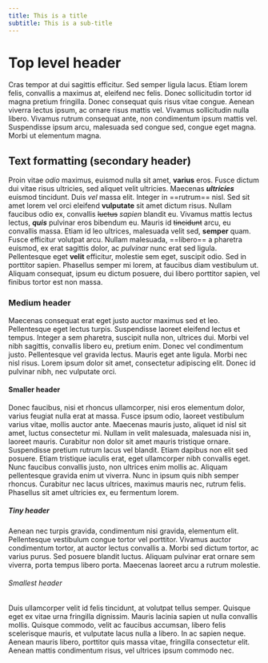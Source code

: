 ```yaml
---
title: This is a title
subtitle: This is a sub-title
---
```


# Top level header

Cras tempor at dui sagittis efficitur. Sed semper ligula lacus. Etiam lorem felis, convallis a maximus at, eleifend nec felis. Donec sollicitudin tortor id magna pretium fringilla. Donec consequat quis risus vitae congue. Aenean viverra lectus ipsum, ac ornare risus mattis vel. Vivamus sollicitudin nulla libero. Vivamus rutrum consequat ante, non condimentum ipsum mattis vel. Suspendisse ipsum arcu, malesuada sed congue sed, congue eget magna. Morbi ut elementum magna.

## Text formatting (secondary header)

Proin vitae *odio* maximus, euismod nulla sit amet, **varius** eros. Fusce dictum dui vitae risus ultricies, sed aliquet velit ultricies. Maecenas ***ultricies*** euismod tincidunt. Duis *vel* massa elit. Integer in ==rutrum== nisl. Sed sit amet lorem vel orci eleifend **vulputate** sit amet dictum risus. Nullam faucibus odio ex, convallis ~~luctus~~ *sapien* blandit eu. Vivamus mattis lectus lectus, ***quis*** pulvinar eros bibendum eu. Mauris id ~~tincidunt~~ arcu, eu convallis massa. Etiam id leo ultrices, malesuada velit sed, **semper** quam. Fusce efficitur volutpat arcu. Nullam malesuada, ==libero== a pharetra euismod, ex erat sagittis dolor, ac *pulvinar* nunc erat sed ligula. Pellentesque eget **velit** efficitur, molestie sem eget, suscipit odio. Sed in porttitor sapien. Phasellus semper mi lorem, at faucibus diam vestibulum ut. Aliquam consequat, ipsum eu dictum posuere, dui libero porttitor sapien, vel finibus tortor est non massa.

### Medium header

Maecenas consequat erat eget justo auctor maximus sed et leo. Pellentesque eget lectus turpis. Suspendisse laoreet eleifend lectus et tempus. Integer a sem pharetra, suscipit nulla non, ultrices dui. Morbi vel nibh sagittis, convallis libero eu, pretium enim. Donec vel condimentum justo. Pellentesque vel gravida lectus. Mauris eget ante ligula. Morbi nec nisl risus. Lorem ipsum dolor sit amet, consectetur adipiscing elit. Donec id pulvinar nibh, nec vulputate orci.

#### Smaller header

Donec faucibus, nisi et rhoncus ullamcorper, nisi eros elementum dolor, varius feugiat nulla erat at massa. Fusce ipsum odio, laoreet vestibulum varius vitae, mollis auctor ante. Maecenas mauris justo, aliquet id nisl sit amet, luctus consectetur mi. Nullam in velit malesuada, malesuada nisi in, laoreet mauris. Curabitur non dolor sit amet mauris tristique ornare. Suspendisse pretium rutrum lacus vel blandit. Etiam dapibus non elit sed posuere. Etiam tristique iaculis erat, eget ullamcorper nibh convallis eget. Nunc faucibus convallis justo, non ultrices enim mollis ac. Aliquam pellentesque gravida enim ut viverra. Nunc in ipsum quis nibh semper rhoncus. Curabitur nec lacus ultrices, maximus mauris nec, rutrum felis. Phasellus sit amet ultricies ex, eu fermentum lorem.

##### Tiny header

Aenean nec turpis gravida, condimentum nisi gravida, elementum elit. Pellentesque vestibulum congue tortor vel porttitor. Vivamus auctor condimentum tortor, at auctor lectus convallis a. Morbi sed dictum tortor, ac varius purus. Sed posuere blandit luctus. Aliquam pulvinar erat ornare sem viverra, porta tempus libero porta. Maecenas laoreet arcu a rutrum molestie.

###### Smallest header

Duis ullamcorper velit id felis tincidunt, at volutpat tellus semper. Quisque eget ex vitae urna fringilla dignissim. Mauris lacinia sapien ut nulla convallis mollis. Quisque commodo, velit ac faucibus accumsan, libero felis scelerisque mauris, et vulputate lacus nulla a libero. In ac sapien neque. Aenean mauris libero, porttitor quis massa vitae, fringilla consectetur elit. Aenean mattis condimentum risus, vel ultrices ipsum commodo nec.
